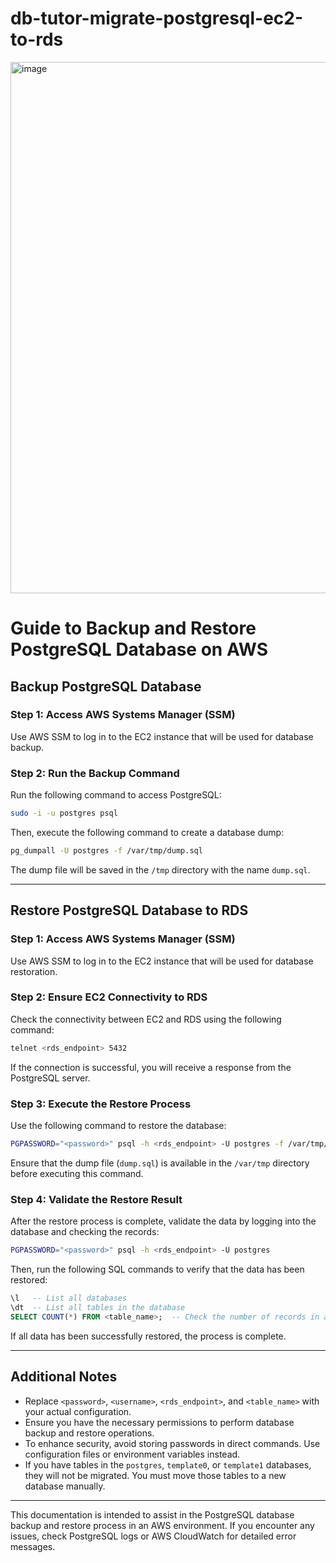 # db-tutor-migrate-postgresql-ec2-to-rds


<img width="850" alt="image" src="https://github.com/user-attachments/assets/5b994348-e5bd-4763-b821-f1f95c914633" />


# Guide to Backup and Restore PostgreSQL Database on AWS

## Backup PostgreSQL Database

### Step 1: Access AWS Systems Manager (SSM)
Use AWS SSM to log in to the EC2 instance that will be used for database backup.

### Step 2: Run the Backup Command
Run the following command to access PostgreSQL:
```sh
sudo -i -u postgres psql
```
Then, execute the following command to create a database dump:
```sh
pg_dumpall -U postgres -f /var/tmp/dump.sql
```
The dump file will be saved in the `/tmp` directory with the name `dump.sql`.

---

## Restore PostgreSQL Database to RDS

### Step 1: Access AWS Systems Manager (SSM)
Use AWS SSM to log in to the EC2 instance that will be used for database restoration.

### Step 2: Ensure EC2 Connectivity to RDS
Check the connectivity between EC2 and RDS using the following command:
```sh
telnet <rds_endpoint> 5432
```
If the connection is successful, you will receive a response from the PostgreSQL server.

### Step 3: Execute the Restore Process
Use the following command to restore the database:
```sh
PGPASSWORD="<password>" psql -h <rds_endpoint> -U postgres -f /var/tmp/dump.sql
```
Ensure that the dump file (`dump.sql`) is available in the `/var/tmp` directory before executing this command.

### Step 4: Validate the Restore Result
After the restore process is complete, validate the data by logging into the database and checking the records:
```sh
PGPASSWORD="<password>" psql -h <rds_endpoint> -U postgres
```
Then, run the following SQL commands to verify that the data has been restored:
```sql
\l   -- List all databases
\dt  -- List all tables in the database
SELECT COUNT(*) FROM <table_name>;  -- Check the number of records in a table
```

If all data has been successfully restored, the process is complete.

---

## Additional Notes
- Replace `<password>`, `<username>`, `<rds_endpoint>`, and `<table_name>` with your actual configuration.
- Ensure you have the necessary permissions to perform database backup and restore operations.
- To enhance security, avoid storing passwords in direct commands. Use configuration files or environment variables instead.
- If you have tables in the `postgres`, `template0`, or `template1` databases, they will not be migrated. You must move those tables to a new database manually.

---

This documentation is intended to assist in the PostgreSQL database backup and restore process in an AWS environment. If you encounter any issues, check PostgreSQL logs or AWS CloudWatch for detailed error messages.


